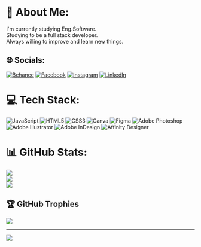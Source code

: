 # 💫 About Me:
I'm currently studying Eng.Software.<br>Studying to be a full stack developer.<br>Always willing to improve and learn new things.


## 🌐 Socials:
[![Behance](https://img.shields.io/badge/Behance-1769ff?logo=behance&logoColor=white)](https://www.behance.net/kauandesigner) [![Facebook](https://img.shields.io/badge/Facebook-%231877F2.svg?logo=Facebook&logoColor=white)](https://www.facebook.com/kauan.alexander.94/ ) [![Instagram](https://img.shields.io/badge/Instagram-%23E4405F.svg?logo=Instagram&logoColor=white)](https://instagram.com/kauansidestrike) [![LinkedIn](https://img.shields.io/badge/LinkedIn-%230077B5.svg?logo=linkedin&logoColor=white)](https://www.linkedin.com/in/kauan-alexander-260b32235/) 

# 💻 Tech Stack:
![JavaScript](https://img.shields.io/badge/javascript-%23323330.svg?style=for-the-badge&logo=javascript&logoColor=%23F7DF1E) ![HTML5](https://img.shields.io/badge/html5-%23E34F26.svg?style=for-the-badge&logo=html5&logoColor=white) ![CSS3](https://img.shields.io/badge/node.js-6DA55F?style=for-the-badge&logo=node.js&logoColor=white) ![Canva](https://img.shields.io/badge/Canva-%2300C4CC.svg?style=for-the-badge&logo=Canva&logoColor=white) 	![Figma](https://img.shields.io/badge/Adobe%20After%20Effects-9999FF.svg?style=for-the-badge&logo=Adobe%20After%20Effects&logoColor=white) ![Adobe Photoshop](https://img.shields.io/badge/adobephotoshop-%2331A8FF.svg?style=for-the-badge&logo=adobephotoshop&logoColor=white) ![Adobe Illustrator](https://img.shields.io/badge/adobeillustrator-%23FF9A00.svg?style=for-the-badge&logo=adobeillustrator&logoColor=white) ![Adobe InDesign](https://img.shields.io/badge/Adobe%20InDesign-49021F?style=for-the-badge&logo=adobeindesign&logoColor=white) ![Affinity Designer](https://img.shields.io/badge/affinitydesginer-%231B72BE.svg?style=for-the-badge&logo=affinity-designer&logoColor=white) 
# 📊 GitHub Stats:
![](https://github-readme-stats.vercel.app/api?username=madarafchave&theme=dark&hide_border=false&include_all_commits=false&count_private=false)<br/>
![](https://github-readme-streak-stats.herokuapp.com/?user=madarafchave&theme=dark&hide_border=false)<br/>
![](https://github-readme-stats.vercel.app/api/top-langs/?username=madarafchave&theme=dark&hide_border=false&include_all_commits=false&count_private=false&layout=compact)

## 🏆 GitHub Trophies
![](https://github-profile-trophy.vercel.app/?username=madarafchave&theme=radical&no-frame=false&no-bg=true&margin-w=4)

---
[![](https://visitcount.itsvg.in/api?id=madarafchave&icon=0&color=0)](https://visitcount.itsvg.in)

<!-- Proudly created with GPRM ( https://gprm.itsvg.in ) -->

